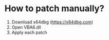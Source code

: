 # How to patch manually?
1. Download x64dbg (https://x64dbg.com)
2. Open VBA6.dll
3. Apply each patch
